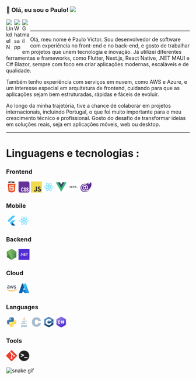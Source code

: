 
### 👋 Olá, eu sou o Paulo!  <img src="https://github.com/TheDudeThatCode/TheDudeThatCode/blob/master/Assets/Earth.gif" width="24px"> 

<a target="_blank" href="https://www.linkedin.com/in/paulo-victor-cosmo-batista-537047218/">
  <img color:#fff align="left"  alt="LinkdeIN" width="22px" src="https://cdn.jsdelivr.net/npm/simple-icons@v3/icons/linkedin.svg" />
</a>
<a target="_blank" href="https://api.whatsapp.com/send?phone=5585989675938">
  <img align="left" alt="Whatsapp" width="22px" src="https://cdn.jsdelivr.net/npm/simple-icons@v3/icons/whatsapp.svg" />
</a>
<a target="_blank" href="mailto:pvictorcosmo@gmail.com">
  <img align="left" alt="Gmail" width="22px" src="https://cdn.jsdelivr.net/npm/simple-icons@v3/icons/gmail.svg" />
</a>
</br>

----

Olá, meu nome é Paulo Victor. Sou desenvolvedor de software com experiência no front-end e no back-end, e gosto de trabalhar em projetos que unem tecnologia e inovação. Já utilizei diferentes ferramentas e frameworks, como Flutter, Next.js, React Native, .NET MAUI e C# Blazor, sempre com foco em criar aplicações modernas, escaláveis e de qualidade.

Também tenho experiência com serviços em nuvem, como AWS e Azure, e um interesse especial em arquitetura de frontend, cuidando para que as aplicações sejam bem estruturadas, rápidas e fáceis de evoluir.

Ao longo da minha trajetória, tive a chance de colaborar em projetos internacionais, incluindo Portugal, o que foi muito importante para o meu crescimento técnico e profissional. Gosto do desafio de transformar ideias em soluções reais, seja em aplicações móveis, web ou desktop.

----

<h1>Linguagens e tecnologias :</h1>

<!-- Frontend -->
<h3>Frontend</h3>
<p>
  <code><img height="30" src="https://raw.githubusercontent.com/github/explore/main/topics/html/html.png"></code>
  <code><img height="30" src="https://raw.githubusercontent.com/github/explore/main/topics/css/css.png"></code>
  <code><img height="30" src="https://raw.githubusercontent.com/github/explore/main/topics/javascript/javascript.png"></code>
  <code><img height="30" src="https://raw.githubusercontent.com/github/explore/main/topics/react/react.png"></code>
  <code><img height="30" src="https://raw.githubusercontent.com/github/explore/main/topics/vue/vue.png"></code>
  <code><img height="30" src="https://raw.githubusercontent.com/github/explore/main/topics/nextjs/nextjs.png"></code>
  <code><img height="30" src="https://raw.githubusercontent.com/github/explore/main/topics/blazor/blazor.png"></code>
</p>

<!-- Mobile -->
<h3>Mobile</h3>
<p>
  <code><img height="30" src="https://raw.githubusercontent.com/github/explore/main/topics/flutter/flutter.png"></code>
  <code><img height="30" src="https://raw.githubusercontent.com/github/explore/main/topics/react-native/react-native.png"></code>
</p>

<!-- Backend -->
<h3>Backend</h3>
<p>
  <code><img height="30" src="https://raw.githubusercontent.com/github/explore/main/topics/nodejs/nodejs.png"></code>
  <code><img height="30" src="https://raw.githubusercontent.com/github/explore/main/topics/dotnet/dotnet.png"></code>
</p>

<!-- Cloud -->
<h3>Cloud</h3>
<p>
  <code><img height="30" src="https://raw.githubusercontent.com/github/explore/main/topics/aws/aws.png"></code>
  <code><img height="30" src="https://raw.githubusercontent.com/github/explore/main/topics/azure/azure.png"></code>
</p>

<!-- Programming Languages -->
<h3>Languages</h3>
<p>
  <code><img height="30" src="https://raw.githubusercontent.com/github/explore/main/topics/python/python.png"></code>
  <code><img height="30" src="https://raw.githubusercontent.com/github/explore/main/topics/java/java.png"></code>
  <code><img height="30" src="https://raw.githubusercontent.com/github/explore/main/topics/c/c.png"></code>
  <code><img height="30" src="https://raw.githubusercontent.com/github/explore/main/topics/cpp/cpp.png"></code>
  <code><img height="30" src="https://raw.githubusercontent.com/github/explore/main/topics/csharp/csharp.png"></code>
</p>

<!-- Tools -->
<h3>Tools</h3>
<p>
  <code><img height="30" src="https://raw.githubusercontent.com/github/explore/main/topics/git/git.png"></code>
  <code><img height="30" src="https://raw.githubusercontent.com/github/explore/main/topics/terminal/terminal.png"></code>
</p>


![snake gif](https://github.com/pvictorcosmo/pvictorcosmo/blob/output/github-contribution-grid-snake.svg)
